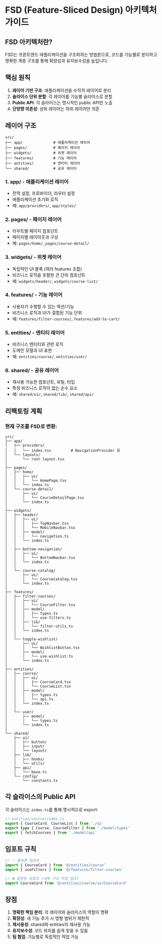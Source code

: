 # FSD (Feature-Sliced Design) 아키텍처 가이드

## FSD 아키텍처란?

FSD는 프론트엔드 애플리케이션을 구조화하는 방법론으로, 코드를 기능별로 분리하고 명확한 계층 구조를 통해 확장성과 유지보수성을 높입니다.

## 핵심 원칙

1. **레이어 기반 구조**: 애플리케이션을 수직적 레이어로 분리
2. **슬라이스 단위 분할**: 각 레이어를 기능별 슬라이스로 분할
3. **Public API**: 각 슬라이스는 명시적인 public API만 노출
4. **단방향 의존성**: 상위 레이어는 하위 레이어만 의존

## 레이어 구조

```
src/
├── app/              # 애플리케이션 레이어
├── pages/            # 페이지 레이어
├── widgets/          # 위젯 레이어
├── features/         # 기능 레이어
├── entities/         # 엔티티 레이어
└── shared/           # 공유 레이어
```

### 1. **app/** - 애플리케이션 레이어

- 전역 설정, 프로바이더, 라우터 설정
- 애플리케이션 초기화 로직
- 예: `app/providers/`, `app/styles/`

### 2. **pages/** - 페이지 레이어

- 라우트별 페이지 컴포넌트
- 페이지별 레이아웃과 구성
- 예: `pages/home/`, `pages/course-detail/`

### 3. **widgets/** - 위젯 레이어

- 독립적인 UI 블록 (여러 features 조합)
- 비즈니스 로직을 포함한 큰 단위 컴포넌트
- 예: `widgets/header/`, `widgets/course-list/`

### 4. **features/** - 기능 레이어

- 사용자가 수행할 수 있는 액션/기능
- 비즈니스 로직과 UI가 결합된 기능 단위
- 예: `features/filter-courses/`, `features/add-to-cart/`

### 5. **entities/** - 엔티티 레이어

- 비즈니스 엔티티와 관련 로직
- 도메인 모델과 UI 표현
- 예: `entities/course/`, `entities/user/`

### 6. **shared/** - 공유 레이어

- 재사용 가능한 컴포넌트, 유틸, 타입
- 특정 비즈니스 로직이 없는 순수 요소
- 예: `shared/ui/`, `shared/lib/`, `shared/api/`

## 리팩토링 계획

### 현재 구조를 FSD로 변환:

```
src/
├── app/
│   ├── providers/
│   │   └── index.tsx         # NavigationProvider 등
│   └── layouts/
│       └── root-layout.tsx
│
├── pages/
│   ├── home/
│   │   ├── ui/
│   │   │   └── HomePage.tsx
│   │   └── index.ts
│   └── course-detail/
│       ├── ui/
│       │   └── CourseDetailPage.tsx
│       └── index.ts
│
├── widgets/
│   ├── header/
│   │   ├── ui/
│   │   │   ├── TopNavbar.tsx
│   │   │   └── MobileNavbar.tsx
│   │   ├── model/
│   │   │   └── navigation.ts
│   │   └── index.ts
│   │
│   ├── bottom-navigation/
│   │   ├── ui/
│   │   │   └── BottomNavbar.tsx
│   │   └── index.ts
│   │
│   └── course-catalog/
│       ├── ui/
│       │   └── CourseCatalog.tsx
│       └── index.ts
│
├── features/
│   ├── filter-courses/
│   │   ├── ui/
│   │   │   └── CourseFilter.tsx
│   │   ├── model/
│   │   │   ├── types.ts
│   │   │   └── use-filters.ts
│   │   ├── lib/
│   │   │   └── filter-utils.ts
│   │   └── index.ts
│   │
│   └── toggle-wishlist/
│       ├── ui/
│       │   └── WishlistButton.tsx
│       ├── model/
│       │   └── use-wishlist.ts
│       └── index.ts
│
├── entities/
│   ├── course/
│   │   ├── ui/
│   │   │   ├── CourseCard.tsx
│   │   │   └── CourseList.tsx
│   │   ├── model/
│   │   │   ├── types.ts
│   │   │   └── api.ts
│   │   └── index.ts
│   │
│   └── user/
│       ├── model/
│       │   └── types.ts
│       └── index.ts
│
└── shared/
    ├── ui/
    │   ├── button/
    │   ├── input/
    │   └── layout/
    ├── lib/
    │   ├── hooks/
    │   └── utils/
    ├── api/
    │   └── base.ts
    └── config/
        └── constants.ts
```

## 각 슬라이스의 Public API

각 슬라이스는 `index.ts`를 통해 명시적으로 export:

```typescript
// entities/course/index.ts
export { CourseCard, CourseList } from './ui'
export type { Course, CourseFilter } from './model/types'
export { fetchCourses } from './model/api'
```

## 임포트 규칙

```typescript
// ✅ 올바른 임포트
import { CourseCard } from '@/entities/course'
import { useFilters } from '@/features/filter-courses'

// ❌ 잘못된 임포트 (내부 구조 직접 참조)
import CourseCard from '@/entities/course/ui/CourseCard'
```

## 장점

1. **명확한 책임 분리**: 각 레이어와 슬라이스의 역할이 명확
2. **확장성**: 새 기능 추가 시 영향 범위가 제한적
3. **재사용성**: shared와 entities의 재사용 가능
4. **유지보수성**: 코드 위치를 쉽게 찾을 수 있음
5. **팀 협업**: 기능별로 독립적인 작업 가능

